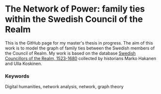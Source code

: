 # The Network of Power: family ties within the Swedish Council of the Realm

This is the GitHub page for my master's thesis in progress.
The aim of this work is to model the graph of family ties between the Swedish members of the Council of Realm.
My work is based on the database [Swedish Councillors of the Realm, 1523-1680](https://doi.org/10.17011/jyx/dataset/55523) collected by historians Marko Hakanen and Ulla Koskinen. 

### Keywords
Digital humanities, network analysis, network, graph theory

